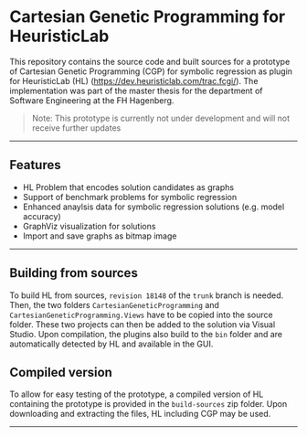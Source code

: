 # Cartesian Genetic Programming for HeuristicLab

This repository contains the source code and built sources for a prototype of Cartesian Genetic Programming (CGP) for symbolic regression as plugin for HeuristicLab (HL) (https://dev.heuristiclab.com/trac.fcgi/). The implementation was part of the master thesis for the department of Software Engineering at the FH Hagenberg.

> Note: This prototype is currently not under development and will not receive further updates

___

## Features

- HL Problem that encodes solution candidates as graphs
- Support of benchmark problems for symbolic regression
- Enhanced anaylsis data for symbolic regression solutions (e.g. model accuracy)
- GraphViz visualization for solutions
- Import and save graphs as bitmap image

___

## Building from sources
To build HL from sources, `revision 18148` of the `trunk` branch is needed. Then, the two folders `CartesianGeneticProgramming` and `CartesianGeneticProgramming.Views` have to be copied into the source folder. These two projects can then be added to the solution via Visual Studio. Upon compilation, the plugins also build to the `bin` folder and are automatically detected by HL and available in the GUI.

## Compiled version
To allow for easy testing of the prototype, a compiled version of HL containing the prototype is provided in the `build-sources` zip folder. Upon downloading and extracting the files, HL including CGP may be used.
___
